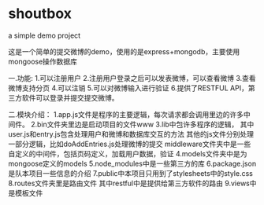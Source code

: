 shoutbox
========

a simple demo project

这是一个简单的提交微博的demo，使用的是express+mongodb，主要使用mongoose操作数据库

一.功能:
1.可以注册用户
2.注册用户登录之后可以发表微博，可以查看微博
3.查看微博支持分页
4.可以注销
5.可以对微博输入进行验证
6.提供了RESTFUL API，第三方软件可以登录并提交提交微博。

二.模块介绍：
1.app.js文件是程序的主要逻辑，每次请求都会调用里边的许多中间件。
2.bin文件夹里边是启动项目的文件www
3.lib中包许多程序的逻辑，
  其中user.js和entry.js包含处理用户和微博和数据库交互的方法
  其他的js文件分别处理一部分逻辑，比如doAddEntries.js处理微博的提交
  middleware文件夹中是一些自定义的中间件，包括页码定义，加载用户数据，验证
4.models文件夹中是为mongoose定义的models
5.node_modules中是一些第三方的库
6.package.json是队本项目一些信息的介绍
7.public中本项目只用到了stylesheets中的style.css
8.routes文件夹里是路由文件
  其中restful中是提供给第三方软件的路由
9.views中是模板文件
